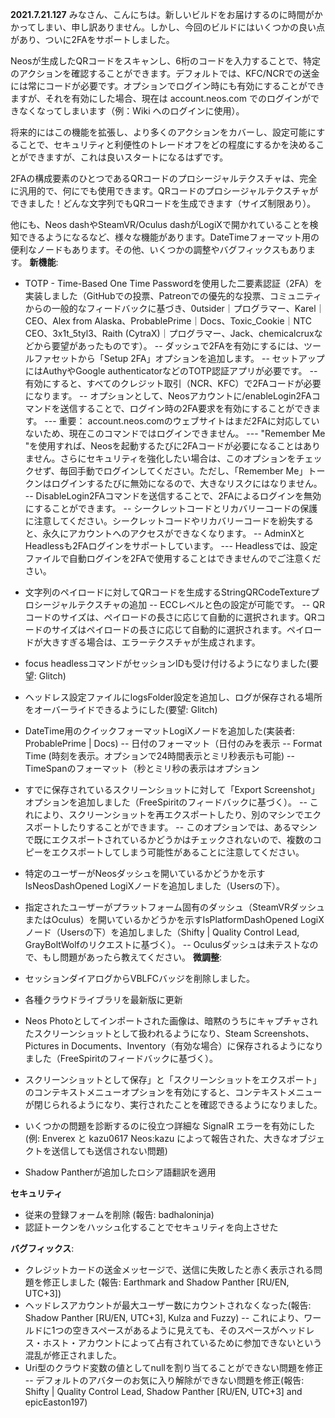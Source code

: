 **2021.7.21.127**
みなさん、こんにちは。新しいビルドをお届けするのに時間がかかってしまい、申し訳ありません。しかし、今回のビルドにはいくつかの良い点があり、ついに2FAをサポートしました。

Neosが生成したQRコードをスキャンし、6桁のコードを入力することで、特定のアクションを確認することができます。デフォルトでは、KFC/NCRでの送金には常にコードが必要です。オプションでログイン時にも有効にすることができますが、それを有効にした場合、現在は account.neos.com でのログインができなくなってしまいます（例：Wiki へのログインに使用）。

将来的にはこの機能を拡張し、より多くのアクションをカバーし、設定可能にすることで、セキュリティと利便性のトレードオフをどの程度にするかを決めることができますが、これは良いスタートになるはずです。

2FAの構成要素のひとつであるQRコードのプロシージャルテクスチャは、完全に汎用的で、何にでも使用できます。QRコードのプロシージャルテクスチャができました！どんな文字列でもQRコードを生成できます（サイズ制限あり）。

他にも、Neos dashやSteamVR/Oculus dashがLogiXで開かれていることを検知できるようになるなど、様々な機能があります。DateTimeフォーマット用の便利なノードもあります。その他、いくつかの調整やバグフィックスもあります。
**新機能**:
- TOTP - Time-Based One Time Passwordを使用した二要素認証（2FA）を実装しました（GitHubでの投票、Patreonでの優先的な投票、コミュニティからの一般的なフィードバックに基づき、0utsider｜プログラマー、Karel｜CEO、Alex from Alaska、ProbablePrime｜Docs、Toxic_Cookie｜NTC CEO、3x1t_5tyl3、Raith (CytraX)｜プログラマー、Jack、chemicalcruxなどから要望があったものです）。
-- ダッシュで2FAを有効にするには、ツールファセットから「Setup 2FA」オプションを追加します。
-- セットアップにはAuthyやGoogle authenticatorなどのTOTP認証アプリが必要です。
-- 有効にすると、すべてのクレジット取引（NCR、KFC）で2FAコードが必要になります。
-- オプションとして、Neosアカウントに/enableLogin2FAコマンドを送信することで、ログイン時の2FA要求を有効にすることができます。
--- 重要： account.neos.comのウェブサイトはまだ2FAに対応していないため、現在このコマンドではログインできません。
--- "Remember Me "を使用すれば、Neosを起動するたびに2FAコードが必要になることはありません。さらにセキュリティを強化したい場合は、このオプションをチェックせず、毎回手動でログインしてください。ただし、「Remember Me」トークンはログインするたびに無効になるので、大きなリスクにはなりません。
-- DisableLogin2FAコマンドを送信することで、2FAによるログインを無効にすることができます。
-- シークレットコードとリカバリーコードの保護に注意してください。シークレットコードやリカバリーコードを紛失すると、永久にアカウントへのアクセスができなくなります。
-- AdminXとHeadlessも2FAログインをサポートしています。
--- Headlessでは、設定ファイルで自動ログインを2FAで使用することはできませんのでご注意ください。
- 文字列のペイロードに対してQRコードを生成するStringQRCodeTextureプロシージャルテクスチャの追加
-- ECCレベルと色の設定が可能です。
-- QRコードのサイズは、ペイロードの長さに応じて自動的に選択されます。QRコードのサイズはペイロードの長さに応じて自動的に選択されます。ペイロードが大きすぎる場合は、エラーテクスチャが生成されます。
- focus headlessコマンドがセッションIDも受け付けるようになりました(要望: Glitch)
- ヘッドレス設定ファイルにlogsFolder設定を追加し、ログが保存される場所をオーバーライドできるようにした(要望: Glitch)

- DateTime用のクイックフォーマットLogiXノードを追加した(実装者: ProbablePrime | Docs)
-- 日付のフォーマット（日付のみを表示
-- Format Time (時刻を表示。オプションで24時間表示とミリ秒表示も可能)
-- TimeSpanのフォーマット（秒とミリ秒の表示はオプション

- すでに保存されているスクリーンショットに対して「Export Screenshot」オプションを追加しました（FreeSpiritのフィードバックに基づく）。
-- これにより、スクリーンショットを再エクスポートしたり、別のマシンでエクスポートしたりすることができます。
-- このオプションでは、あるマシンで既にエクスポートされているかどうかはチェックされないので、複数のコピーをエクスポートしてしまう可能性があることに注意してください。

- 特定のユーザーがNeosダッシュを開いているかどうかを示すIsNeosDashOpened LogiXノードを追加しました（Usersの下）。
- 指定されたユーザーがプラットフォーム固有のダッシュ（SteamVRダッシュまたはOculus）を開いているかどうかを示すIsPlatformDashOpened LogiXノード（Usersの下）を追加しました（Shifty | Quality Control Lead, GrayBoltWolfのリクエストに基づく）。
-- Oculusダッシュは未テストなので、もし問題があったら教えてください。
**微調整**:
- セッションダイアログからVBLFCバッジを削除しました。
- 各種クラウドライブラリを最新版に更新
- Neos Photoとしてインポートされた画像は、暗黙のうちにキャプチャされたスクリーンショットとして扱われるようになり、Steam Screenshots、Pictures in Documents、Inventory（有効な場合）に保存されるようになりました（FreeSpiritのフィードバックに基づく）。
- スクリーンショットとして保存」と「スクリーンショットをエクスポート」のコンテキストメニューオプションを有効にすると、コンテキストメニューが閉じられるようになり、実行されたことを確認できるようになりました。
- いくつかの問題を診断するのに役立つ詳細な SignalR エラーを有効にした (例: Enverex と kazu0617 Neos:kazu によって報告された、大きなオブジェクトを送信しても送信されない問題)

- Shadow Pantherが追加したロシア語翻訳を適用

**セキュリティ**
- 従来の登録フォームを削除 (報告: badhaloninja)
- 認証トークンをハッシュ化することでセキュリティを向上させた

**バグフィックス**:
- クレジットカードの送金メッセージで、送信に失敗したと赤く表示される問題を修正しました (報告: Earthmark and Shadow Panther [RU/EN, UTC+3])
- ヘッドレスアカウントが最大ユーザー数にカウントされなくなった(報告: Shadow Panther [RU/EN, UTC+3], Kulza and Fuzzy)
-- これにより、ワールドに1つの空きスペースがあるように見えても、そのスペースがヘッドレス・ホスト・アカウントによって占有されているために参加できないという混乱が修正されました。
- Uri型のクラウド変数の値としてnullを割り当てることができない問題を修正
-- デフォルトのアバターのお気に入り解除ができない問題を修正(報告: Shifty | Quality Control Lead, Shadow Panther [RU/EN, UTC+3] and epicEaston197)